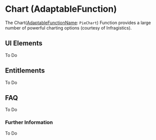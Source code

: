 # Chart (AdaptableFunction)

The Chart([AdaptableFunctionName](https://api.adaptabletools.com/modules/_src_predefinedconfig_common_types_.html#adaptablefunctionname): `PieChart`) Function provides a large number of powerful charting options (courtesy of Infragistics).

## UI Elements
To Do

## Entitlements
To Do

## FAQ

To Do

### Further Information

To Do

